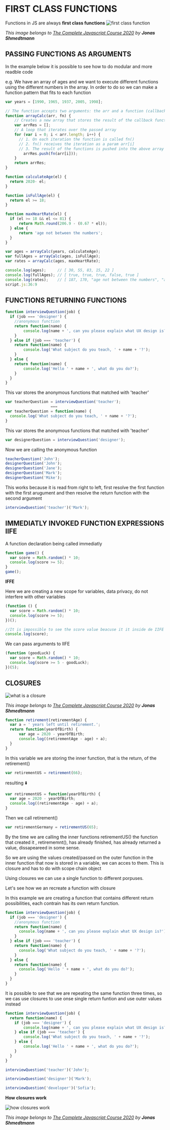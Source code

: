 # FIRST CLASS FUNCTIONS

Functions in JS are always **first class functions**
![first class function](assets/images/first-class-functions.png)

*This image belongs to  [The Complete Javascript Course 2020](https://www.udemy.com/share/101WfeBksSdFlTQHQ=/) by **Jonas Shmedtmann***

## PASSING FUNCTIONS AS ARGUMENTS 


In the example below it is possible to see how to do modular and more readble code

e.g. We have an array of ages and we want to execute different functions using the different numbers in the array. In order to do so we can make a function pattern that fits to each function 

```js
var years = [1990, 1965, 1937, 2005, 1998];
```

```js
// The function accepts two arguments: the arr and a function (callback function)
function arrayCalc(arr, fn) {
    // Creates a new array that stores the result of the callback function
    var arrRes = [];
    // A loop that iterates over the passed array
    for (var i = 0; i < arr.length; i++) {
      // 1. On each iteration the function is called fn() 
      // 2. fn() receives the iteration as a param arr[i]
      // 3. The result of the functions is pushed into the above array arrRes.push()
        arrRes.push(fn(arr[i]));
    }
    return arrRes;
}

```
```js
function calculateAge(el) {
  return 2020- el;
}
```
```js
function isFullAge(el) {
  return el >= 18;
}
```
```js
function maxHeartRate(el) {
  if (el >= 18 && el <= 81) {
      return Math.round(206.9 - (0.67 * el));
  } else {
      return 'age not between the numbers';
  }
}
```
```js
var ages = arrayCalc(years, calculateAge);
var fullAges = arrayCalc(ages, isFullAge);
var rates = arrayCalc(ages, maxHeartRate);
```
```js
console.log(ages);     // [ 30, 55, 83, 15, 22 ]
console.log(fullAges); // [ true, true, true, false, true ]
console.log(rates);    // [ 187, 170, "age not between the numbers", "age not between the numbers", 192 ]
script.js:36:9
```

## FUNCTIONS RETURNING FUNCTIONS

```js
function interviewQuestion(job) {
  if (job === 'designer') {
    //anonymous function
    return function(name) {
        console.log(name + ', can you please explain what UX design is?');
    }
  } else if (job === 'teacher') {
    return function(name) {
        console.log('What subject do you teach, ' + name + '?');
    }
  } else {
    return function(name) {
        console.log('Hello ' + name + ', what do you do?');
    }
  }
}
```
This var stores the anonymous functions that matched with 'teacher'
```js
var teacherQuestion = interviewQuestion('teacher');
                    ===
var teacherQuestion = function(name) {
  console.log('What subject do you teach, ' + name + '?');
} 
```
This var stores the anonymous functions that matched with 'teacher'
```js
var designerQuestion = interviewQuestion('designer');
```

Now we are calling the anonymous function
```js
teacherQuestion('John');
designerQuestion('John');
designerQuestion('Jane');
designerQuestion('Mark');
designerQuestion('Mike');
```

This works because it is read from right to left, first resolve the first function with the first arugument and then resolve the return function with the second argument
```js
interviewQuestion('teacher')('Mark');
```

## IMMEDIATLY INVOKED FUNCTION EXPRESSIONS IIFE

A function declaration being called immediatly 
```js
function game() {
  var score = Math.random() * 10;
  console.log(score >= 5);
}
game();
```

**IFFE**

Here we are creating a new scope for variables, data privacy,  do not interfere with other variables
```js
(function () {
  var score = Math.random() * 10;
  console.log(score >= 5);
})();

//It is impossible to see the score value beacuse it it inside de IIFE
console.log(score);
```
We can pass arguments to IIFE
```js
(function (goodLuck) {
  var score = Math.random() * 10;
  console.log(score >= 5 - goodLuck);
})(5);
```

## CLOSURES

![what is a closure](assets/images/closures.png)

*This image belongs to  [The Complete Javascript Course 2020](https://www.udemy.com/share/101WfeBksSdFlTQHQ=/) by **Jonas Shmedtmann***

```js
function retirement(retirementAge) {
  var a = ' years left until retirement.';
  return function(yearOfBirth) {
      var age = 2020 - yearOfBirth;
      console.log((retirementAge - age) + a);
  }
}
```
In this variable we are storing the inner function, that is the return, of the retirement()
```js
var retirementUS = retirement(66);
```

resulting ⬇️ 

```js
var retirementUS = function(yearOfBirth) {
  var age = 2020 - yearOfBirth;
  console.log((retirementAge - age) + a);
} 
```
 Then we call retirement()
 ```js
var retirementGermany = retirementUS(65);
 ```

By the time we are calling the inner functions retirementUS() the function that created it , retirememnt(), has already finished, has already returned a value, dissapeareed in some sense. 

So we are using the values created/passed on the outer function in the inner function that now is stored in a  variable, we can acces to them. This is closure and has to do with scope chain object

Using closures we can use a single function to different porpuses.

Let's see how we an recreate a function with closure


In this example we are creating a function that contains different return possibilities, each contrain has its own return function.
```js
function interviewQuestion(job) {
  if (job === 'designer') {
    //anonymous function
    return function(name) {
      console.log(name + ', can you please explain what UX design is?');
    }
  } else if (job === 'teacher') {
    return function(name) {
      console.log('What subject do you teach, ' + name + '?');
    }
  } else {
    return function(name) {
      console.log('Hello ' + name + ', what do you do?');
    }
  }
}
```

It is possible to see that we are repeating the same function three times, so we cas use closures to use onse single return funtion and use outer values instead

```js
function interviewQuestion(job) {
  return function(name) {
    if (job === 'designer') {
        console.log(name + ', can you please explain what UX design is?');
    } else if (job === 'teacher') {
        console.log('What subject do you teach, ' + name + '?');
    } else {
        console.log('Hello ' + name + ', what do you do?');
    }
  }
}

interviewQuestion('teacher')('John');

interviewQuestion('designer')('Mark');

interviewQuestion('developer')('Sofia');
```

**How closures work**


![how closures work](assets/images/how-closures-work.png)

*This image belongs to  [The Complete Javascript Course 2020](https://www.udemy.com/share/101WfeBksSdFlTQHQ=/) by **Jonas Shmedtmann***